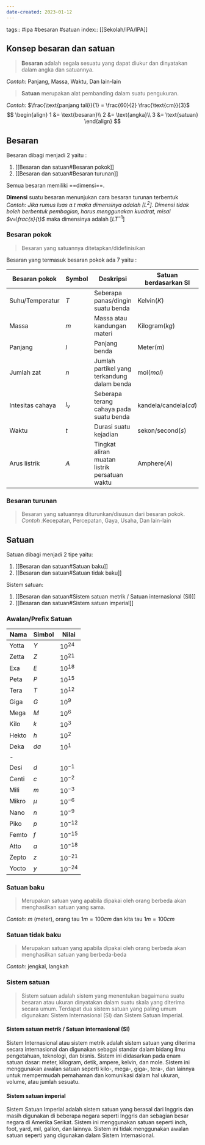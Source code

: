 ```yaml
---
date-created: 2023-01-12
---
```

tags:: #ipa #besaran #satuan
index:: [[Sekolah/IPA/IPA]]
## Konsep besaran dan satuan

> **Besaran** adalah segala sesuatu yang dapat diukur dan dinyatakan dalam angka dan satuannya.

*Contoh:* Panjang, Massa, Waktu, Dan lain-lain

> **Satuan** merupakan alat pembanding dalam suatu pengukuran.

*Contoh:* $\frac{\text{panjang tali}}{1} = \frac{60}{2} \frac{\text{cm}}{3}$
$$
\begin{align}
1 &= \text{besaran}\\
2 &= \text{angka}\\
3 &= \text{satuan}
\end{align}
$$
## Besaran

Besaran dibagi menjadi 2 yaitu :
1. [[Besaran dan satuan#Besaran pokok]]
2. [[Besaran dan satuan#Besaran turunan]]

Semua besaran memiliki ==dimensi==.

**Dimensi** suatu besaran menunjukan cara besaran turunan terbentuk
*Contoh: Jika rumus luas $a.t$ maka dimensinya adalah $[L^2]$. Dimensi tidak boleh berbentuk pembagian, harus menggunakan kuadrat, misal $v=\frac{s}{t}$* maka dimensinya adalah $[LT^{-1}]$
### Besaran pokok

> Besaran yang satuannya ditetapkan/didefinisikan

Besaran yang termasuk besaran pokok ada 7 yaitu :

| Besaran pokok    | Symbol | Deskripsi                                                                                                                  | Satuan berdasarkan SI | Berdimensi      |   Keterangan  |
| ---------------- | ------ | -------------------------------------------------------------------------------------------------------------------------- | --------------------- | --------------- | --- |
| Suhu/Temperatur  | $T$    | Seberapa panas/dingin suatu benda                                                                 | Kelvin($K$)           | theta($\theta$) |  intensif, ekstensif   |
| Massa            | $m$    | Massa atau kandungan materi                                                                                        | Kilogram($kg$)        | mass($M$)       |  ektensif, skalar   |
| Panjang          | $l$    | Panjang benda                                                                                         | Meter($m$)            | length($L$)     |  ekstensif   |
| Jumlah zat       | $n$    | Jumlah partikel yang terkandung dalam benda | mol($mol$)            | $N$             |  ekstensif, skalar   |
| Intesitas cahaya | $l_v$  | Seberapa terang cahaya pada suatu benda                                                | kandela/candela($cd$) | $J$             |  skalar   |
| Waktu            | $t$    | Durasi suatu kejadian                                                                                                      | sekon/second($s$)     | time($T$)       |  skalar   |
| Arus listrik     | $A$    | Tingkat aliran muatan listrik persatuan waktu                                                                              | Amphere($A$)          | $I$             |  ektensif   |

### Besaran turunan

> Besaran yang satuannya diturunkan/disusun dari besaran pokok. *Contoh :*$\text{Kecepatan, Percepatan, Gaya, Usaha, Dan lain-lain}$

## Satuan

Satuan dibagi menjadi 2 tipe yaitu: 
1. [[Besaran dan satuan#Satuan baku]]
2. [[Besaran dan satuan#Satuan tidak baku]]

Sistem satuan:
1. [[Besaran dan satuan#Sistem satuan metrik / Satuan internasional (SI)]]
2. [[Besaran dan satuan#Sistem satuan imperial]]


### Awalan/Prefix Satuan

| Nama  | Simbol | Nilai     |
| ----- | ------ | --------- |
| Yotta | $Y$    | $10^{24}$ |
| Zetta | $Z$    | $10^{21}$ |
| Exa   | $E$    | $10^{18}$ |
| Peta  | $P$    | $10^{15}$ |
| Tera  | $T$    | $10^{12}$ |
| Giga  | $G$    | $10^9$    |
| Mega  | $M$    | $10^6$    |
| Kilo  | $k$    | $10^3$    |
| Hekto | $h$    | $10^2$    |
| Deka  | $da$   | $10^1$    |
| -     |        |           |
| Desi  | $d$    | $10^{-1}$ |
| Centi | $c$    | $10^{-2}$ |
| Mili  | $m$    | $10^{-3}$ |
| Mikro | $\mu$  | $10^{-6}$ |
| Nano  | $n$    | $10^{-9}$ |
| Piko  | $p$    | $10^{-12}$|
| Femto | $f$    | $10^{-15}$|
| Atto  | $a$    | $10^{-18}$|
| Zepto | $z$    | $10^{-21}$|
| Yocto  | $y$   | $10^{-24}$|

### Satuan baku

> Merupakan satuan yang apabila dipakai oleh orang berbeda akan menghasilkan satuan yang sama.

*Contoh:* $m\text{ (meter)}$, orang tau $1m=100cm$ dan kita tau $1m=100cm$

### Satuan tidak baku

> Merupakan satuan yang apabila dipakai oleh orang berbeda akan menghasilkan satuan yang berbeda-beda

*Contoh*: $\text{ jengkal, langkah}$

### Sistem satuan

> Sistem satuan adalah sistem yang menentukan bagaimana suatu besaran atau ukuran dinyatakan dalam suatu skala yang diterima secara umum. Terdapat dua sistem satuan yang paling umum digunakan: Sistem Internasional (SI) dan Sistem Satuan Imperial.

#### Sistem satuan metrik / Satuan internasional (SI)

Sistem Internasional atau sistem metrik adalah sistem satuan yang diterima secara internasional dan digunakan sebagai standar dalam bidang ilmu pengetahuan, teknologi, dan bisnis. Sistem ini didasarkan pada enam satuan dasar: meter, kilogram, detik, ampere, kelvin, dan mole. Sistem ini menggunakan awalan satuan seperti kilo-, mega-, giga-, tera-, dan lainnya untuk mempermudah pemahaman dan komunikasi dalam hal ukuran, volume, atau jumlah sesuatu.

#### Sistem satuan imperial

Sistem Satuan Imperial adalah sistem satuan yang berasal dari Inggris dan masih digunakan di beberapa negara seperti Inggris dan sebagian besar negara di Amerika Serikat. Sistem ini menggunakan satuan seperti inch, foot, yard, mil, gallon, dan lainnya. Sistem ini tidak menggunakan awalan satuan seperti yang digunakan dalam Sistem Internasional.
